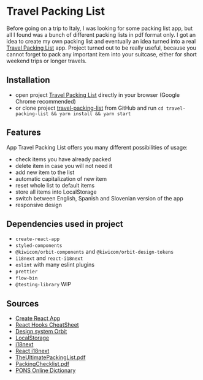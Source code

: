 # Travel Packing List

Before going on a trip to Italy, I was looking for some packing list app, but all I found was a bunch of different 
packing lists in pdf format only. I got an idea to create my own packing list and eventually an idea turned into a real
[Travel Packing List](https://flanzana.github.io/travel-packing-list/) app. Project turned out to be really useful, 
because you cannot forget to pack any important item into your suitcase, either for short weekend trips or longer travels.


## Installation
- open project [Travel Packing List](https://flanzana.github.io/travel-packing-list/) directly in your browser (Google Chrome recommended)
- or clone project [travel-packing-list](https://github.com/flanzana/travel-packing-list) from GitHub and
run `cd travel-packing-list && yarn install && yarn start`


## Features
App Travel Packing List offers you many different possibilities of usage:
- check items you have already packed
- delete item in case you will not need it
- add new item to the list
- automatic capitalization of new item
- reset whole list to default items
- store all items into LocalStorage
- switch between English, Spanish and Slovenian version of the app
- responsive design

## Dependencies used in project
- `create-react-app`
- `styled-components`
- `@kiwicom/orbit-components` and `@kiwicom/orbit-design-tokens`
- `i18next` and `react-i18next`
- `eslint` with many eslint plugins
- `prettier`
- `flow-bin`
- `@testing-library` WIP


## Sources
- [Create React App](https://github.com/facebook/create-react-app)
- [React Hooks CheatSheet](https://react-hooks-cheatsheet.com/)
- [Design system Orbit](https://orbit.kiwi/)
- [LocalStorage](https://javascript.info/localstorage)
- [i18next](https://www.i18next.com/)
- [React i18next](https://react.i18next.com/)
- [TheUltimatePackingList.pdf](https://www.smartertravel.com/uploads/2019/05/The-Ultimate-Packing-List_Interactive-FINAL.pdf)
- [PackingChecklist.pdf](https://images.eaglecreek.com/is/content/eaglecreek/2019_Packing_Checklist.pdf)
- [PONS Online Dictionary](https://en.pons.com/translate)
